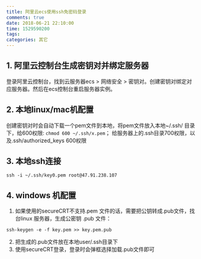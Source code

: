 ```yaml
---
title: 阿里云ecs使用ssh免密码登录
comments: true
date: 2018-06-21 22:10:00
time: 1529590200
tags:
categories: 其它
---
```


## 1. 阿里云控制台生成密钥对并绑定服务器

登录阿里云控制台，找到云服务器ecs > 网络安全 > 密钥对。创建密钥对绑定对应服务器。然后在ecs控制台重启服务器实例。

## 2. 本地linux/mac机配置

创建密钥对时会自动下载一个pem文件到本地，将pem文件放入本地~/.ssh/ 目录下，给600权限: `chmod 600 ~/.ssh/x.pem`；
给服务器上的.ssh目录700权限，以及.ssh/authorized_keys  600权限

## 3. 本地ssh连接

```
ssh -i ~/.ssh/key0.pem root@47.91.238.107
```

## 4. windows 机配置

1. 如果使用的secureCRT不支持.pem 文件的话，需要把公钥转成.pub文件，找台linux 服务器，生成公密钥 .pub 文件：

```
ssh-keygen -e -f key.pem >> key.pem.pub
```
2. 把生成的.pub文件放在本地user/.ssh目录下
3. 使用secureCRT登录，登录时会弹框选择加载.pub文件即可

 

 

 

 

 